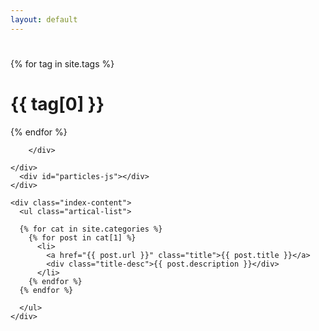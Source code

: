 ```yaml
---
layout: default
---
```


<body>
  <div class="index-wrapper">
    <div class="aside">
      <div class="info-card">
        <h1></h1>
        <!--
        <a href="http://weibo.com/beiyuu/" target="_blank"><img src="http://www.weibo.com/favicon.ico" alt="" width="25"/></a>
        <a href="http://www.douban.com/people/beiyuu/" target="_blank"><img src="http://www.douban.com/favicon.ico" alt="" width="22"/></a>
        <a href="http://instagram.com/beiyuu/" target="_blank"><img src="http://d36xtkk24g8jdx.cloudfront.net/bluebar/00c6602/images/ico/favicon.ico" alt="" width="22"/></a>
          -->
        <div align="left">
          <!--
          {% for cat in site.categories %}
            {% for post in cat[1] %}
              <li>
                <a href="{{ post.url }}" class="title"><font color="red" size="3">{{ post.title }}</font></a>
              </li>
            {% endfor %}
          {% endfor %}
          -->
          {% for tag in site.tags %}
            <h1> {{ tag[0] }} </h1>
          {% endfor %}

        </div>
        
    </div>
      <div id="particles-js"></div>
    </div>

    <div class="index-content">
      <ul class="artical-list">
 <!--   {% for post in site.categories.blog %}
        <li>
          <a href="{{ post.url }}" class="title">{{ post.title }}</a>
          <div class="title-desc">{{ post.description }}</div>
        </li>
        {% endfor %}
-->
      {% for cat in site.categories %}
        {% for post in cat[1] %}
          <li>
            <a href="{{ post.url }}" class="title">{{ post.title }}</a>
            <div class="title-desc">{{ post.description }}</div>
          </li>
        {% endfor %}
      {% endfor %}

      </ul>
    </div>
  </div>
</body>

<!--
      {% for cat in site.categories %}
        {% for post in cat[1] %}
          <h2> {{ post.title }} </h2>
        {% endfor %}
      {% endfor %}
-->      
